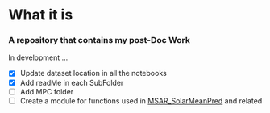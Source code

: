 # What it is 
### A repository that contains my post-Doc Work

In development ...


- [x] Update dataset location in all the notebooks
- [x] Add readMe in each SubFolder
- [ ] Add MPC folder
- [ ] Create a module for functions used in [MSAR_SolarMeanPred](Notebooks/MSAR_SolarMeanPred.ipynb) and related
